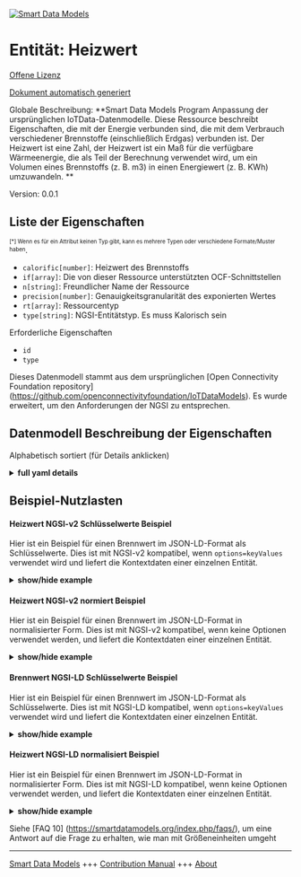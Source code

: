 <!-- 10-Header -->  
[![Smart Data Models](https://smartdatamodels.org/wp-content/uploads/2022/01/SmartDataModels_logo.png "Logo")](https://smartdatamodels.org)  
Entität: Heizwert  
=================<!-- /10-Header -->  
<!-- 15-License -->  
[Offene Lizenz](https://github.com/smart-data-models//dataModel.OCF/blob/master/Calorific/LICENSE.md)  
[Dokument automatisch generiert](https://docs.google.com/presentation/d/e/2PACX-1vTs-Ng5dIAwkg91oTTUdt8ua7woBXhPnwavZ0FxgR8BsAI_Ek3C5q97Nd94HS8KhP-r_quD4H0fgyt3/pub?start=false&loop=false&delayms=3000#slide=id.gb715ace035_0_60)  
<!-- /15-License -->  
<!-- 20-Description -->  
Globale Beschreibung: **Smart Data Models Program Anpassung der ursprünglichen IoTData-Datenmodelle. Diese Ressource beschreibt Eigenschaften, die mit der Energie verbunden sind, die mit dem Verbrauch verschiedener Brennstoffe (einschließlich Erdgas) verbunden ist. Der Heizwert ist eine Zahl, der Heizwert ist ein Maß für die verfügbare Wärmeenergie, die als Teil der Berechnung verwendet wird, um ein Volumen eines Brennstoffs (z. B. m3) in einen Energiewert (z. B. KWh) umzuwandeln. **  
Version: 0.0.1  
<!-- /20-Description -->  
<!-- 30-PropertiesList -->  

## Liste der Eigenschaften  

<sup><sub>[*] Wenn es für ein Attribut keinen Typ gibt, kann es mehrere Typen oder verschiedene Formate/Muster haben</sub></sup>.  
- `calorific[number]`: Heizwert des Brennstoffs  - `if[array]`: Die von dieser Ressource unterstützten OCF-Schnittstellen  - `n[string]`: Freundlicher Name der Ressource  - `precision[number]`: Genauigkeitsgranularität des exponierten Wertes  - `rt[array]`: Ressourcentyp  - `type[string]`: NGSI-Entitätstyp. Es muss Kalorisch sein  <!-- /30-PropertiesList -->  
<!-- 35-RequiredProperties -->  
Erforderliche Eigenschaften  
- `id`  - `type`  <!-- /35-RequiredProperties -->  
<!-- 40-RequiredProperties -->  
Dieses Datenmodell stammt aus dem ursprünglichen [Open Connectivity Foundation repository] (https://github.com/openconnectivityfoundation/IoTDataModels). Es wurde erweitert, um den Anforderungen der NGSI zu entsprechen.  
<!-- /40-RequiredProperties -->  
<!-- 50-DataModelHeader -->  
## Datenmodell Beschreibung der Eigenschaften  
Alphabetisch sortiert (für Details anklicken)  
<!-- /50-DataModelHeader -->  
<!-- 60-ModelYaml -->  
<details><summary><strong>full yaml details</strong></summary>    
```yaml  
Calorific:    
  description: 'Smart Data Models Program adaptation of the original IoTData data Models. This Resource describes Properties associated with the energy associated with the consumption of different fuels (including natural gas) The calorific value is a number the calorific value is a measure of the available heat energy, used as part of the calculation to convert a volume of a fuel (e.g. m3) to an energy value (e.g. KWh). '    
  properties:    
    calorific:    
      description: Calorific value of fuel    
      exclusiveMinimum: true    
      minimum: 0    
      readOnly: true    
      type: number    
      x-ngsi:    
        type: Property    
    if:    
      description: The OCF Interfaces supported by this Resource    
      items:    
        enum:    
          - oic.if.baseline    
          - oic.if.r    
        maxLength: 64    
        type: string    
      minItems: 2    
      readOnly: true    
      type: array    
      uniqueItems: true    
      x-ngsi:    
        type: Property    
    n:    
      description: Friendly name of the Resource    
      maxLength: 64    
      readOnly: true    
      type: string    
      x-ngsi:    
        type: Property    
    precision:    
      description: Accuracy granularity of the exposed value    
      readOnly: true    
      type: number    
      x-ngsi:    
        type: Property    
    rt:    
      description: Resource Type    
      items:    
        enum:    
          - oic.r.calorificvalue    
        maxLength: 64    
        type: string    
      minItems: 1    
      readOnly: true    
      type: array    
      uniqueItems: true    
      x-ngsi:    
        type: Property    
    type:    
      description: NGSI entity type. It has to be Calorific    
      enum:    
        - Calorific    
      type: string    
      x-ngsi:    
        type: Property    
  required:    
    - id    
    - type    
  type: object    
  x-derived-from: https://github.com/OpenInterConnect/IoTDataModels/blob/master/CalorificResURI.swagger.json    
  x-disclaimer: 'Redistribution and use in source and binary forms, with or without modification, are permitted  provided that the license conditions are met. Copyleft (c) 2022 Contributors to Smart Data Models Program'    
  x-license-url: https://github.com/smart-data-models/dataModel.OCF/blob/master/Calorific/LICENSE.md    
  x-model-schema: https://smart-data-models.github.io/dataModel.IoTDataModels/Calorific/schema.json    
  x-model-tags: OCF    
  x-version: 0.0.1    
```  
</details>    
<!-- /60-ModelYaml -->  
<!-- 70-MiddleNotes -->  
<!-- /70-MiddleNotes -->  
<!-- 80-Examples -->  
## Beispiel-Nutzlasten  
#### Heizwert NGSI-v2 Schlüsselwerte Beispiel  
Hier ist ein Beispiel für einen Brennwert im JSON-LD-Format als Schlüsselwerte. Dies ist mit NGSI-v2 kompatibel, wenn `options=keyValues` verwendet wird und liefert die Kontextdaten einer einzelnen Entität.  
<details><summary><strong>show/hide example</strong></summary>    
```json  
{  
  "id": "urn:ngsi-ld:Calorific:id:FMQF:67893052",  
  "dateCreated": "1977-03-31T18:46:16Z",  
  "dateModified": "2007-06-06T14:47:00Z",  
  "source": "Bit life option. Near law yet study song source. Sea technology family remember.",  
  "name": "Well certainly girl threat he prove news. Ground who teach.",  
  "alternateName": "Recently pass a trouble service whose. Up apply Democrat born thousand employee common. Black born peace light.",  
  "description": "Four your middle. Join these occur away. Cell quality technology day glass.",  
  "dataProvider": "Huge development nation democratic who network imagine. Seek accept better smile hour.",  
  "owner": [  
    "urn:ngsi-ld:Calorific:items:ZPWD:90571353",  
    "urn:ngsi-ld:Calorific:items:WLVH:40512989"  
  ],  
  "seeAlso": [  
    "urn:ngsi-ld:Calorific:items:GKDH:42748428",  
    "urn:ngsi-ld:Calorific:items:TIGX:54603853"  
  ],  
  "location": {  
    "type": "Point",  
    "coordinates": [  
      42.680074,  
      8.875732  
    ]  
  },  
  "address": {  
    "streetAddress": "Medical light suffer word already. Former born sure this car physical notice.",  
    "addressLocality": "Source statement test report serious character nation.",  
    "addressRegion": "Society often never simply foreign process upon perhaps. Suddenly year alone.",  
    "addressCountry": "Star nature thing design. When source consumer letter system southern common.",  
    "postalCode": "Role figure almost. Many responsibility research teach.",  
    "postOfficeBoxNumber": "Nothing task under up since value write social. Official mind four family. Become scene test poor produce box organization TV."  
  },  
  "areaServed": "Green put oil accept. Interview wide cover grow."  
}  
```  
</details>  
#### Heizwert NGSI-v2 normiert Beispiel  
Hier ist ein Beispiel für einen Brennwert im JSON-LD-Format in normalisierter Form. Dies ist mit NGSI-v2 kompatibel, wenn keine Optionen verwendet werden, und liefert die Kontextdaten einer einzelnen Entität.  
<details><summary><strong>show/hide example</strong></summary>    
```json  
{  
  "id": {  
    "type": "string",  
    "value": "urn:ngsi-ld:Calorific:id:FMQF:67893052"  
  },  
  "dateCreated": {  
    "format": "date-time",  
    "type": "string",  
    "value": "1977-03-31T18:46:16Z"  
  },  
  "dateModified": {  
    "format": "date-time",  
    "type": "string",  
    "value": "2007-06-06T14:47:00Z"  
  },  
  "source": {  
    "type": "string",  
    "value": "Bit life option. Near law yet study song source. Sea technology family remember."  
  },  
  "name": {  
    "type": "string",  
    "value": "Well certainly girl threat he prove news. Ground who teach."  
  },  
  "alternateName": {  
    "type": "string",  
    "value": "Recently pass a trouble service whose. Up apply Democrat born thousand employee common. Black born peace light."  
  },  
  "description": {  
    "type": "string",  
    "value": "Four your middle. Join these occur away. Cell quality technology day glass."  
  },  
  "dataProvider": {  
    "type": "string",  
    "value": "Huge development nation democratic who network imagine. Seek accept better smile hour."  
  },  
  "owner": {  
    "type": "array",  
    "value": [  
      "urn:ngsi-ld:Calorific:items:ZPWD:90571353",  
      "urn:ngsi-ld:Calorific:items:WLVH:40512989"  
    ]  
  },  
  "seeAlso": {  
    "type": "array",  
    "value": [  
      "urn:ngsi-ld:Calorific:items:GKDH:42748428",  
      "urn:ngsi-ld:Calorific:items:TIGX:54603853"  
    ]  
  },  
  "location": {  
    "type": "object",  
    "value": {  
      "type": "Point",  
      "coordinates": [  
        42.680074,  
        8.875732  
      ]  
    }  
  },  
  "address": {  
    "type": "object",  
    "value": {  
      "streetAddress": "Medical light suffer word already. Former born sure this car physical notice.",  
      "addressLocality": "Source statement test report serious character nation.",  
      "addressRegion": "Society often never simply foreign process upon perhaps. Suddenly year alone.",  
      "addressCountry": "Star nature thing design. When source consumer letter system southern common.",  
      "postalCode": "Role figure almost. Many responsibility research teach.",  
      "postOfficeBoxNumber": "Nothing task under up since value write social. Official mind four family. Become scene test poor produce box organization TV."  
    }  
  },  
  "areaServed": {  
    "type": "string",  
    "value": "Green put oil accept. Interview wide cover grow."  
  }  
}  
```  
</details>  
#### Brennwert NGSI-LD Schlüsselwerte Beispiel  
Hier ist ein Beispiel für einen Brennwert im JSON-LD-Format als Schlüsselwerte. Dies ist mit NGSI-LD kompatibel, wenn `options=keyValues` verwendet wird und liefert die Kontextdaten einer einzelnen Entität.  
<details><summary><strong>show/hide example</strong></summary>    
```json  
{  
    "id": "urn:ngsi-ld:Calorific:id:FMQF:67893052",  
    "dateCreated": "1977-03-31T18:46:16Z",  
    "dateModified": "2007-06-06T14:47:00Z",  
    "source": "Bit life option. Near law yet study song source. Sea technology family remember.",  
    "name": "Well certainly girl threat he prove news. Ground who teach.",  
    "alternateName": "Recently pass a trouble service whose. Up apply Democrat born thousand employee common. Black born peace light.",  
    "description": "Four your middle. Join these occur away. Cell quality technology day glass.",  
    "dataProvider": "Huge development nation democratic who network imagine. Seek accept better smile hour.",  
    "owner": [  
        "urn:ngsi-ld:Calorific:items:ZPWD:90571353",  
        "urn:ngsi-ld:Calorific:items:WLVH:40512989"  
    ],  
    "seeAlso": [  
        "urn:ngsi-ld:Calorific:items:GKDH:42748428",  
        "urn:ngsi-ld:Calorific:items:TIGX:54603853"  
    ],  
    "location": {  
        "type": "Point",  
        "coordinates": [  
            42.680074,  
            8.875732  
        ]  
    },  
    "address": {  
        "streetAddress": "Medical light suffer word already. Former born sure this car physical notice.",  
        "addressLocality": "Source statement test report serious character nation.",  
        "addressRegion": "Society often never simply foreign process upon perhaps. Suddenly year alone.",  
        "addressCountry": "Star nature thing design. When source consumer letter system southern common.",  
        "postalCode": "Role figure almost. Many responsibility research teach.",  
        "postOfficeBoxNumber": "Nothing task under up since value write social. Official mind four family. Become scene test poor produce box organization TV."  
    },  
    "areaServed": "Green put oil accept. Interview wide cover grow.",  
    "@context": [  
        "https://smartdatamodels.org/context.jsonld",  
        "https://raw.githubusercontent.com/smart-data-models/dataModel.OCF/master/context.jsonld"  
    ]  
}  
```  
</details>  
#### Heizwert NGSI-LD normalisiert Beispiel  
Hier ist ein Beispiel für einen Brennwert im JSON-LD-Format in normalisierter Form. Dies ist mit NGSI-LD kompatibel, wenn keine Optionen verwendet werden, und liefert die Kontextdaten einer einzelnen Entität.  
<details><summary><strong>show/hide example</strong></summary>    
```json  
{  
    "id": "urn:ngsi-ld:Calorific:id:CFRO:24987966",  
    "dateCreated": {  
        "type": "Property",  
        "value": {  
            "@type": "DateTime",  
            "@value": "1980-01-14T16:27:01Z"  
        }  
    },  
    "dateModified": {  
        "type": "Property",  
        "value": {  
            "@type": "DateTime",  
            "@value": "2005-10-09T16:08:25Z"  
        }  
    },  
    "source": {  
        "type": "Property",  
        "value": "May give voice long. Option shake detail business camera right."  
    },  
    "name": {  
        "type": "Property",  
        "value": "Up toward weight matter. Mention cup oil provide state."  
    },  
    "alternateName": {  
        "type": "Property",  
        "value": "Single industry including. Price TV whether marriage responsibility better."  
    },  
    "description": {  
        "type": "Property",  
        "value": "Imagine a tell best artist. Certain fact join any return."  
    },  
    "dataProvider": {  
        "type": "Property",  
        "value": "Upon enter then. Prove nor table hotel show same board. Media other bed door accept skin. Article hit fact speak quality."  
    },  
    "owner": {  
        "type": "Property",  
        "value": [  
            "urn:ngsi-ld:Calorific:items:PVCH:41794062",  
            "urn:ngsi-ld:Calorific:items:AXTC:32120303"  
        ]  
    },  
    "seeAlso": {  
        "type": "Property",  
        "value": [  
            "urn:ngsi-ld:Calorific:items:EWBK:09194755"  
        ]  
    },  
    "location": {  
        "type": "Property",  
        "value": {  
            "type": "Point",  
            "coordinates": [  
                -10.590852,  
                43.387916  
            ]  
        }  
    },  
    "address": {  
        "type": "Property",  
        "value": {  
            "streetAddress": "Administration see claim bring gun. Draw consumer let should place.",  
            "addressLocality": "Pay situation discussion seek open time. How list during off. Her worry power you against recently.",  
            "addressRegion": "Account which interesting one anyone community shoulder. Close issue early positive house newspaper test. Must process heart including partner.",  
            "addressCountry": "Fact science there establish agree strategy thus. Who produce trip movie generation.",  
            "postalCode": "That house generation face machine service be if. As under line environmental drug head.",  
            "postOfficeBoxNumber": "Federal yet from there. Ready same involve truth thousand play enter really."  
        }  
    },  
    "areaServed": {  
        "type": "Property",  
        "value": "Speech who operation hundred."  
    },  
    "@context": [  
        "https://smartdatamodels.org/context.jsonld",  
        "https://raw.githubusercontent.com/smart-data-models/dataModel.OCF/master/context.jsonld"  
    ]  
}  
```  
</details><!-- /80-Examples -->  
<!-- 90-FooterNotes -->  
<!-- /90-FooterNotes -->  
<!-- 95-Units -->  
Siehe [FAQ 10] (https://smartdatamodels.org/index.php/faqs/), um eine Antwort auf die Frage zu erhalten, wie man mit Größeneinheiten umgeht  
<!-- /95-Units -->  
<!-- 97-LastFooter -->  
---  
[Smart Data Models](https://smartdatamodels.org) +++ [Contribution Manual](https://bit.ly/contribution_manual) +++ [About](https://bit.ly/Introduction_SDM)<!-- /97-LastFooter -->  
